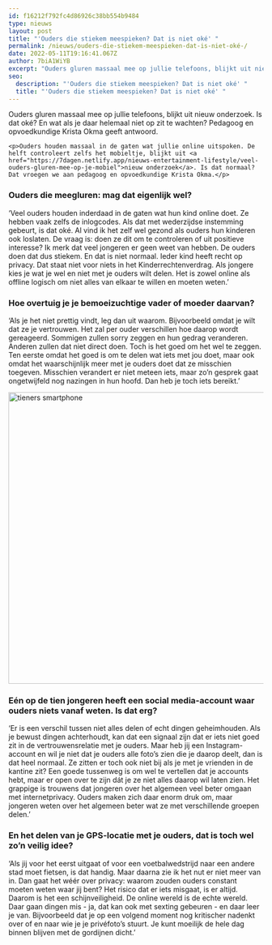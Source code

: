 ```yaml
---
id: f16212f792fc4d86926c38bb554b9484
type: nieuws
layout: post
title: "'Ouders die stiekem meespieken? Dat is niet oké' "
permalink: /nieuws/ouders-die-stiekem-meespieken-dat-is-niet-oké-/
date: 2022-05-11T19:16:41.067Z
author: 7biA1WiYB
excerpt: "Ouders gluren massaal mee op jullie telefoons, blijkt uit nieuw onderzoek. Is dat oké? En wat als je daar helemaal niet op zit te wachten? Pedagoog en opvoedkundige Krista Okma geeft antwoord.  "
seo:
  description: "'Ouders die stiekem meespieken? Dat is niet oké' "
  title: "'Ouders die stiekem meespieken? Dat is niet oké' "
---
```

Ouders gluren massaal mee op jullie telefoons, blijkt uit nieuw onderzoek. Is dat oké? En wat als je daar helemaal niet op zit te wachten? Pedagoog en opvoedkundige Krista Okma geeft antwoord.  

    <p>Ouders houden massaal in de gaten wat jullie online uitspoken. De helft controleert zelfs het mobieltje, blijkt uit <a href="https://7dagen.netlify.app/nieuws-entertainment-lifestyle/veel-ouders-gluren-mee-op-je-mobiel">nieuw onderzoek</a>. Is dat normaal? Dat vroegen we aan pedagoog en opvoedkundige Krista Okma.</p>
<h3>Ouders die meegluren: mag dat eigenlijk wel?</h3>
<p>‘Veel ouders houden inderdaad in de gaten wat hun kind online doet. Ze hebben vaak zelfs de inlogcodes. Als dat met wederzijdse instemming gebeurt, is dat oké. Al vind ik het zelf wel gezond als ouders hun kinderen ook loslaten. De vraag is: doen ze dit om te controleren of uit positieve interesse? Ik merk dat veel jongeren er geen weet van hebben. De ouders doen dat dus stiekem. En dat is niet normaal. Ieder kind heeft recht op privacy. Dat staat niet voor niets in het Kinderrechtenverdrag. Als jongere kies je wat je wel en niet met je ouders wilt delen. Het is zowel online als offline logisch om niet alles van elkaar te willen en moeten weten.’</p>
<h3>Hoe overtuig je je bemoeizuchtige vader of moeder daarvan?</h3>
<p>‘Als je het niet prettig vindt, leg dan uit waarom. Bijvoorbeeld omdat je wilt dat ze je vertrouwen. Het zal per ouder verschillen hoe daarop wordt gereageerd. Sommigen zullen sorry zeggen en hun gedrag veranderen. Anderen zullen dat niet direct doen. Toch is het goed om het wel te zeggen. Ten eerste omdat het goed is om te delen wat iets met jou doet, maar ook omdat het waarschijnlijk meer met je ouders doet dat ze misschien toegeven. Misschien verandert er niet meteen iets, maar zo’n gesprek gaat ongetwijfeld nog nazingen in hun hoofd. Dan heb je toch iets bereikt.’ </p>
<p><div class="media media-element-container media-default"><div id="file-415297" class="file file-image file-image-jpeg">

        
  
  <div class="content">
    <img alt="tieners smartphone" title="Foto: ANP" height="575" width="850" class="media-element file-default" data-delta="1" src="https://7dagen.netlify.app/sites/default/files/ANP-18620788.jpg">  </div>

  
</div>
</div>
<h3>Eén op de tien jongeren heeft een social media-account waar ouders niets vanaf weten. Is dat erg?</h3>
<p>‘Er is een verschil tussen niet alles delen of echt dingen geheimhouden. Als je bewust dingen achterhoudt, kan dat een signaal zijn dat er iets niet goed zit in de vertrouwensrelatie met je ouders. Maar heb jij een Instagram-account en wil je niet dat je ouders alle foto’s zien die je daarop deelt, dan is dat heel normaal. Ze zitten er toch ook niet bij als je met je vrienden in de kantine zit? Een goede tussenweg is om wel te vertellen dat je accounts hebt, maar er open over te zijn dát je ze niet alles daarop wil laten zien. Het grappige is trouwens dat jongeren over het algemeen veel beter omgaan met internetprivacy. Ouders maken zich daar enorm druk om, maar jongeren weten over het algemeen beter wat ze met verschillende groepen delen.’</p>
<h3>En het delen van je GPS-locatie met je ouders, dat is toch wel zo’n veilig idee?</h3>
<p>‘Als jij voor het eerst uitgaat of voor een voetbalwedstrijd naar een andere stad moet fietsen, is dat handig. Maar daarna zie ik het nut er niet meer van in. Dan gaat het wéér over privacy: waarom zouden ouders constant moeten weten waar jij bent? Het risico dat er iets misgaat, is er altijd. Daarom is het een schijnveiligheid. De online wereld is de echte wereld. Daar gaan dingen mis - ja, dat kan ook met sexting gebeuren - en daar leer je van. Bijvoorbeeld dat je op een volgend moment nog kritischer nadenkt over of en naar wie je je privéfoto’s stuurt. Je kunt moeilijk de hele dag binnen blijven met de gordijnen dicht.’</p>  
